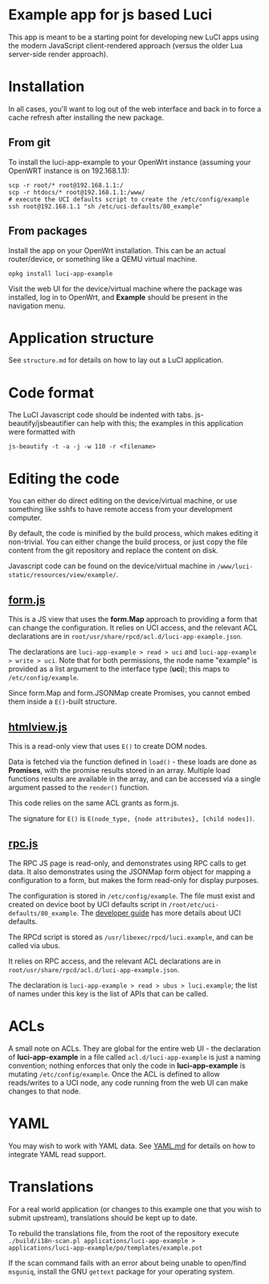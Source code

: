# Example app for js based Luci

This app is meant to be a starting point for developing new LuCI apps using the modern JavaScript client-rendered approach (versus the older Lua server-side render approach).

# Installation

In all cases, you'll want to log out of the web interface and back in to force a cache refresh after installing the new package.

## From git

To install the luci-app-example to your OpenWrt instance (assuming your OpenWRT instance is on 192.168.1.1):

```
scp -r root/* root@192.168.1.1:/
scp -r htdocs/* root@192.168.1.1:/www/
# execute the UCI defaults script to create the /etc/config/example
ssh root@192.168.1.1 "sh /etc/uci-defaults/80_example"
```

## From packages

Install the app on your OpenWrt installation. This can be an actual router/device, or something like a QEMU virtual machine.

`opkg install luci-app-example`

Visit the web UI for the device/virtual machine where the package was installed, log in to OpenWrt, and **Example** should be present in the navigation menu.

# Application structure

See `structure.md` for details on how to lay out a LuCI application.

# Code format

The LuCI Javascript code should be indented with tabs. js-beautify/jsbeautifier can help with this; the examples in this application were formatted with

`js-beautify -t -a -j -w 110 -r <filename>`

# Editing the code

You can either do direct editing on the device/virtual machine, or use something like sshfs to have remote access from your development computer.

By default, the code is minified by the build process, which makes editing it non-trivial. You can either change the build process, or just copy the file content from the git repository and replace the content on disk.

Javascript code can be found on the device/virtual machine in `/www/luci-static/resources/view/example/`.

## [form.js](./htdocs/luci-static/resources/view/example/form.js)

This is a JS view that uses the **form.Map** approach to providing a form that can change the configuration. It relies on UCI access, and the relevant ACL declarations are in `root/usr/share/rpcd/acl.d/luci-app-example.json`.

The declarations are `luci-app-example > read > uci` and `luci-app-example > write > uci`. Note that for both permissions, the node name "example" is provided as a list argument to the interface type (**uci**); this maps to `/etc/config/example`.

Since form.Map and form.JSONMap create Promises, you cannot embed them inside a `E()`-built structure.

## [htmlview.js](./htdocs/luci-static/resources/view/example/htmlview.js)

This is a read-only view that uses `E()` to create DOM nodes.

Data is fetched via the function defined in `load()` - these loads are done as **Promises**, with the promise results stored in an array. Multiple load functions results are available in the array, and can be accessed via a single argument passed to the `render()` function.

This code relies on the same ACL grants as form.js.

The signature for `E()` is `E(node_type, {node attributes}, [child nodes])`.

## [rpc.js](./htdocs/luci-static/resources/view/example/rpc.js)

The RPC JS page is read-only, and demonstrates using RPC calls to get data. It also demonstrates using the JSONMap form object for mapping a configuration to a form, but makes the form read-only for display purposes.

The configuration is stored in `/etc/config/example`. The file must exist and created on device boot by UCI defaults script in `/root/etc/uci-defaults/80_example`. The [developer guide](https://openwrt.org/docs/guide-developer/uci-defaults) has more details about UCI defaults.

The RPCd script is stored as `/usr/libexec/rpcd/luci.example`, and can be called via ubus.

It relies on RPC access, and the relevant ACL declarations are in `root/usr/share/rpcd/acl.d/luci-app-example.json`.

The declaration is `luci-app-example > read > ubus > luci.example`; the list of names under this key is the list of APIs that can be called.

# ACLs

A small note on ACLs. They are global for the entire web UI - the declaration of **luci-app-example** in a file called `acl.d/luci-app-example` is just a naming convention; nothing enforces that only the code in **luci-app-example** is mutating `/etc/config/example`. Once the ACL is defined to allow reads/writes to a UCI node, any code running from the web UI can make changes to that node.

# YAML

You may wish to work with YAML data. See [YAML.md](YAML.md) for details on how to integrate YAML read support.

# Translations

For a real world application (or changes to this example one that you wish to submit upstream), translations should be kept up to date.

To rebuild the translations file, from the root of the repository execute `./build/i18n-scan.pl applications/luci-app-example > applications/luci-app-example/po/templates/example.pot`

If the scan command fails with an error about being unable to open/find `msguniq`, install the GNU `gettext` package for your operating system.
